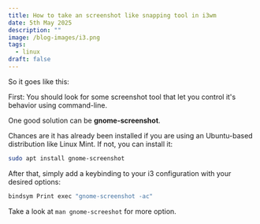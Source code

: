 ```yaml
---
title: How to take an screenshot like snapping tool in i3wm
date: 5th May 2025
description: ""
image: /blog-images/i3.png
tags:
  - linux
draft: false
---
```


So it goes like this:

First: You should look for some screenshot tool that let you control it's behavior using command-line.

One good solution can be **gnome-screenshot**.

Chances are it has already been installed if you are using an Ubuntu-based distribution like Linux Mint. If not, you can install it:

```bash
sudo apt install gnome-screenshot
```

After that, simply add a keybinding to your i3 configuration with your desired options:

```bash
bindsym Print exec "gnome-screenshot -ac"
```

Take a look at `man gnome-screeshot` for more option.
